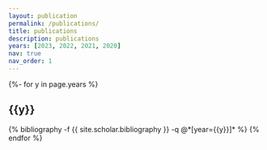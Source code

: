 ```yaml
---
layout: publication
permalink: /publications/
title: publications
description: publications
years: [2023, 2022, 2021, 2020]
nav: true
nav_order: 1
---
```

<!-- _pages/publications.md -->



<div class="publications">

{%- for y in page.years %}
  <h2 class="year">{{y}}</h2>
  {% bibliography -f {{ site.scholar.bibliography }} -q @*[year={{y}}]* %}
{% endfor %}

</div>
